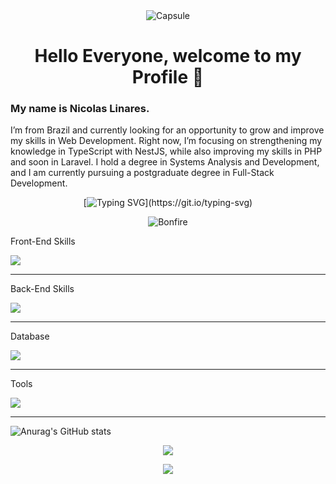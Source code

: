 <link rel="stylesheet" type='text/css' href="https://cdn.jsdelivr.net/gh/devicons/devicon@latest/devicon.min.css" />

<div align=center>
  <img alt="Capsule" src="https://capsule-render.vercel.app/api?type=waving&height=366&color=gradient&customColorList=0,2,2,5,30&text=Nicolas%20Linares&fontColor=B88A3B&section=header"/>
</div>


<h1 align="center">Hello Everyone, welcome to my Profile 👋</h1>
<h3>My name is Nicolas Linares.</h3>
<p>
  I’m from Brazil and currently looking for an opportunity to grow and improve my skills in Web Development.
Right now, I’m focusing on strengthening my knowledge in TypeScript with NestJS, while also improving my skills in PHP and soon in Laravel.
I hold a degree in Systems Analysis and Development, and I am currently pursuing a postgraduate degree in Full-Stack Development.
</p>

<div align=center>
  
  [![Typing SVG](https://readme-typing-svg.herokuapp.com?font=Libertinus+Math&pause=1000&color=B88A3B&center=true&width=435&lines=Rest+at+Bonfire...)](https://git.io/typing-svg)

  ![Bonfire](https://media.tenor.com/giNrzT0tQGsAAAAj/bonfire-dark-souls.gif)
</div>

<p align="center">
  <p>Front-End Skills</p>
  <a href="https://skillicons.dev">
    <img src="https://skillicons.dev/icons?i=html,css,bootstrap,tailwind,js,jquery,react,vite" />
  </a>
</p>
<hr>
<p align="center">
  <p>Back-End Skills</p>
  <a href="https://skillicons.dev">
    <img src="https://skillicons.dev/icons?i=php,laravel,python,ts,nest" />
  </a>
</p>
<hr>
<p align="center">
  <p>Database</p>
  <a href="https://skillicons.dev">
    <img src="https://skillicons.dev/icons?i=mysql" />
  </a>
</p>
<hr>
<p align="center">
  <p>Tools</p>
  <a href="https://skillicons.dev">
    <img src="https://skillicons.dev/icons?i=vscode,git,github,docker,postman" />
  </a>
</p>
<hr>

<div> 
  
  ![Anurag's GitHub stats](https://github-readme-stats.vercel.app/api?username=veganico98&show_icons=true&theme=radical) 
</div> 

<div align=center>
  
  ![](https://komarev.com/ghpvc/?username=veganico98)
</div>

<div align="center">
    <a href="https://www.linkedin.com/in/nicolas-linares-de-oliveira/"><img src="https://img.shields.io/badge/LinkedIn-0077B5?style=for-the-badge&logo=linkedin&logoColor=white"></a>
</div>

